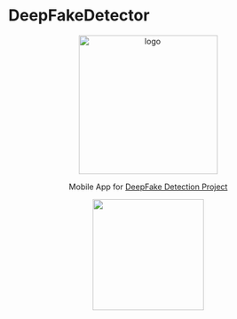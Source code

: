 # DeepFakeDetector
<p align="center"> <img width="250" src="https://i.imgur.com/mCYcSVY.png" alt="logo"> </p>
<p align="center","font-size:500%;">
  Mobile App for <a href="https://github.com/Hazem020/DeepFake-Detection">DeepFake Detection Project</a>
</p>
<p align="center"> <img width="200" src = "https://forthebadge.com/images/badges/made-with-python.svg" alt=""></p>
